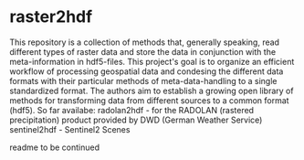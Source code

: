 # raster2hdf
This repository is a collection of methods that, generally speaking, read different types of raster data and store the data in conjunction with the meta-information in hdf5-files. This project's goal is to organize an efficient workflow of processing geospatial data and condesing the different data formats with their particular methods of meta-data-handling to a single standardized format.
The authors aim to establish a growing open library of methods for transforming data from different sources to a common format (hdf5).
So far availabe:
radolan2hdf - for the RADOLAN (rastered precipitation) product provided by DWD (German Weather Service)
sentinel2hdf - Sentinel2 Scenes

readme to be continued
